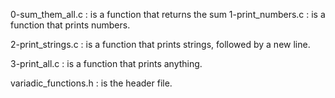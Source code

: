 0-sum_them_all.c :
is a function that returns the sum
1-print_numbers.c :
is a function that prints numbers.

2-print_strings.c :
is a function that prints strings, followed by a new line.

3-print_all.c :
is a function that prints anything.

variadic_functions.h :
is the header file.
